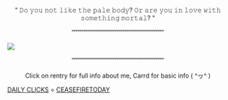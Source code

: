 

<p align="center"> " 𝙳𝚘 𝚢𝚘𝚞 𝚗𝚘𝚝 𝚕𝚒𝚔𝚎 𝚝𝚑𝚎 𝚙𝚊𝚕𝚎 𝚋𝚘𝚍𝚢? 𝙾𝚛 𝚊𝚛𝚎 𝚢𝚘𝚞 𝚒𝚗 𝚕𝚘𝚟𝚎 𝚠𝚒𝚝𝚑 𝚜𝚘𝚖𝚎𝚝𝚑𝚒𝚗𝚐 𝚖𝚘𝚛𝚝𝚊𝚕? "</p>

<p align="center"> ﹌﹌﹌﹌﹌﹌﹌﹌﹌﹌﹌﹌﹌﹌﹌


![](https://64.media.tumblr.com/0f96fa9a4e79b79bd93fc4821b7a49c6/d60257d3f29b6dbd-33/s1280x1920/fc4d8c721a22a0fb4fab445f1e58692392fffbf0.pnj)

<p align="center"> ﹌﹌﹌﹌﹌﹌﹌﹌﹌﹌﹌﹌﹌﹌﹌

<p align="center"> Click on rentry for full info about me, Carrd for basic info ( ^ヮ^ )



[DAILY CLICKS](https://arab.org/click-to-help/) ⟡ [CEASEFIRETODAY](https://ceasefiretoday.com)

